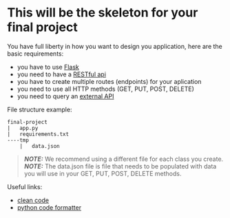 # This will be the skeleton for your final project

You have full liberty in how you want to design you application, here are the basic requirements:
- you have to use [Flask](https://flask.palletsprojects.com/en/2.1.x/)
- you need to have a [RESTful api](https://www.techtarget.com/searchapparchitecture/definition/RESTful-API) 
- you have to create multiple routes (endpoints) for your aplication 
- you need to use all HTTP methods (GET, PUT, POST, DELETE)
- you need to query an [external API](https://mixedanalytics.com/blog/list-actually-free-open-no-auth-needed-apis/)

File structure example:

```
final-project
|   app.py
|   requirements.txt
----tmp
    |   data.json

```
> **_NOTE:_** We recommend using a different file for each class you create.
> **_NOTE:_** The data.json file is file that needs to be populated with data you will use in your GET, PUT, POST, DELETE methods.

Useful links:
- [clean code](https://dev.to/alexomeyer/10-must-know-patterns-for-writing-clean-code-with-python-56bf)
- [python code formatter](https://www.geeksforgeeks.org/python-code-formatting-using-black/#:~:text=Black%20is%20the%20uncompromising%20Python,energy%20for%20more%20important%20matters.)